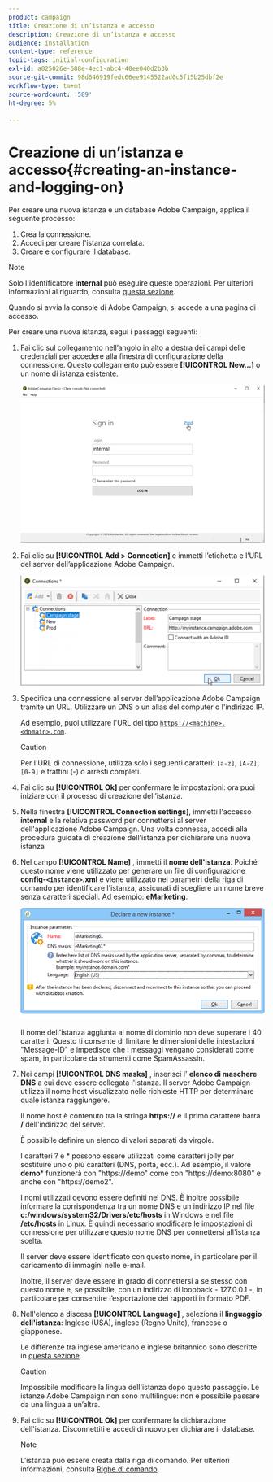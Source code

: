 ```yaml
---
product: campaign
title: Creazione di un’istanza e accesso
description: Creazione di un’istanza e accesso
audience: installation
content-type: reference
topic-tags: initial-configuration
exl-id: a025026e-688e-4ec1-abc4-40ee040d2b3b
source-git-commit: 98d646919fedc66ee9145522ad0c5f15b25dbf2e
workflow-type: tm+mt
source-wordcount: '589'
ht-degree: 5%

---
```


# Creazione di un’istanza e accesso{#creating-an-instance-and-logging-on}

Per creare una nuova istanza e un database Adobe Campaign, applica il seguente processo:

1. Crea la connessione.
1. Accedi per creare l&#39;istanza correlata.
1. Creare e configurare il database.

>[!NOTE]
>
>Solo l&#39;identificatore **internal** può eseguire queste operazioni. Per ulteriori informazioni al riguardo, consulta [questa sezione](../../installation/using/configuring-campaign-server.md#internal-identifier).

Quando si avvia la console di Adobe Campaign, si accede a una pagina di accesso.

Per creare una nuova istanza, segui i passaggi seguenti:

1. Fai clic sul collegamento nell’angolo in alto a destra dei campi delle credenziali per accedere alla finestra di configurazione della connessione. Questo collegamento può essere **[!UICONTROL New...]** o un nome di istanza esistente.

   ![](assets/s_ncs_install_define_connection_01.png)

1. Fai clic su **[!UICONTROL Add > Connection]** e immetti l’etichetta e l’URL del server dell’applicazione Adobe Campaign.

   ![](assets/s_ncs_install_define_connection_02.png)

1. Specifica una connessione al server dell’applicazione Adobe Campaign tramite un URL. Utilizzare un DNS o un alias del computer o l&#39;indirizzo IP.

   Ad esempio, puoi utilizzare l&#39;URL del tipo [`https://<machine>.<domain>.com`](https://myserver.adobe.com).

   >[!CAUTION]
   >
   >Per l&#39;URL di connessione, utilizza solo i seguenti caratteri: `[a-z]`, `[A-Z]`, `[0-9]` e trattini (-) o arresti completi.

1. Fai clic su **[!UICONTROL Ok]** per confermare le impostazioni: ora puoi iniziare con il processo di creazione dell’istanza.
1. Nella finestra **[!UICONTROL Connection settings]**, immetti l&#39;accesso **internal** e la relativa password per connettersi al server dell&#39;applicazione Adobe Campaign. Una volta connessa, accedi alla procedura guidata di creazione dell&#39;istanza per dichiarare una nuova istanza
1. Nel campo **[!UICONTROL Name]** , immetti il **nome dell&#39;istanza**. Poiché questo nome viene utilizzato per generare un file di configurazione **config-`<instance>`.xml** e viene utilizzato nei parametri della riga di comando per identificare l&#39;istanza, assicurati di scegliere un nome breve senza caratteri speciali. Ad esempio: **eMarketing**.

   ![](assets/s_ncs_install_create_instance.png)

   Il nome dell&#39;istanza aggiunta al nome di dominio non deve superare i 40 caratteri. Questo ti consente di limitare le dimensioni delle intestazioni &quot;Message-ID&quot; e impedisce che i messaggi vengano considerati come spam, in particolare da strumenti come SpamAssassin.

1. Nei campi **[!UICONTROL DNS masks]** , inserisci l&#39; **elenco di maschere DNS** a cui deve essere collegata l&#39;istanza. Il server Adobe Campaign utilizza il nome host visualizzato nelle richieste HTTP per determinare quale istanza raggiungere.

   Il nome host è contenuto tra la stringa **https://** e il primo carattere barra **/** dell&#39;indirizzo del server.

   È possibile definire un elenco di valori separati da virgole.

   I caratteri ? e * possono essere utilizzati come caratteri jolly per sostituire uno o più caratteri (DNS, porta, ecc.). Ad esempio, il valore **demo*** funzionerà con &quot;https://demo&quot; come con &quot;https://demo:8080&quot; e anche con &quot;https://demo2&quot;.

   I nomi utilizzati devono essere definiti nel DNS. È inoltre possibile informare la corrispondenza tra un nome DNS e un indirizzo IP nel file **c:/windows/system32/Drivers/etc/hosts** in Windows e nel file **/etc/hosts** in Linux. È quindi necessario modificare le impostazioni di connessione per utilizzare questo nome DNS per connettersi all&#39;istanza scelta.

   Il server deve essere identificato con questo nome, in particolare per il caricamento di immagini nelle e-mail.

   Inoltre, il server deve essere in grado di connettersi a se stesso con questo nome e, se possibile, con un indirizzo di loopback - 127.0.0.1 -, in particolare per consentire l’esportazione dei rapporti in formato PDF.

1. Nell&#39;elenco a discesa **[!UICONTROL Language]** , seleziona il **linguaggio dell&#39;istanza**: Inglese (USA), inglese (Regno Unito), francese o giapponese.

   Le differenze tra inglese americano e inglese britannico sono descritte in [questa sezione](../../platform/using/adobe-campaign-workspace.md#date-and-time).

   >[!CAUTION]
   >
   >Impossibile modificare la lingua dell&#39;istanza dopo questo passaggio. Le istanze Adobe Campaign non sono multilingue: non è possibile passare da una lingua a un’altra.

1. Fai clic su **[!UICONTROL Ok]** per confermare la dichiarazione dell&#39;istanza. Disconnettiti e accedi di nuovo per dichiarare il database.

   >[!NOTE]
   >
   >L’istanza può essere creata dalla riga di comando. Per ulteriori informazioni, consulta [Righe di comando](../../installation/using/command-lines.md).
